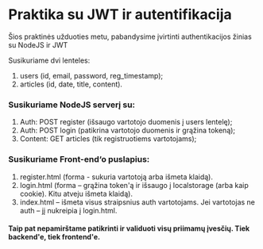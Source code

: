 # Praktika su JWT ir autentifikacija

Šios praktinės užduoties metu, pabandysime įvirtinti authentikacijos žinias su NodeJS ir JWT

Susikuriame dvi lenteles:

1. users (id, email, password, reg_timestamp);
2. articles (id, date, title, content).

### Susikuriame NodeJS serverį su:

1. Auth: POST register (išsaugo vartotojo duomenis į users lentelę);
1. Auth: POST login (patikrina vartotojo duomenis ir grąžina tokeną);
1. Content: GET articles (tik registruotiems vartotojams);

### Susikuriame Front-end‘o puslapius:

1. register.html (forma - sukuria vartotoją arba išmeta klaidą).
1. login.html (forma – grąžina token'ą ir išsaugo į localstorage (arba kaip cookie). Kitu atveju išmeta klaidą).
1. index.html – išmeta visus straipsnius auth vartotojams. Jei vartotojas ne auth – jį nukreipia į login.html.

#### Taip pat nepamirštame patikrinti ir validuoti visų priimamų įvesčių. Tiek backend'e, tiek frontend'e.
